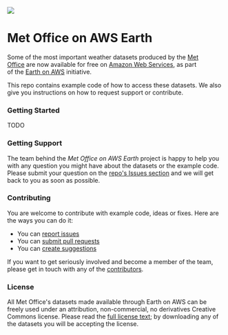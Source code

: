 ![](http://www.metoffice.gov.uk/lib/template/logos/MO_Master_B.jpg)

# Met Office on AWS Earth

Some of the most important weather datasets produced by the [Met Office](https://www.metoffice.gov.uk/about-us) are now available for free on [Amazon Web Services](https://aws.amazon.com), as part of the [Earth on AWS](https://aws.amazon.com/earth/) initiative.

This repo contains example code of how to access these datasets. We also give you instructions on how to request support or contribute.

### Getting Started

TODO

### Getting Support

The team behind the _Met Office on AWS Earth_ project is happy to help you with any question you might have about the datasets or the example code. Please submit your question on the [repo's Issues section](https://github.com/MetOffice/aws-earth-examples/issues) and we will get back to you as soon as possible.

### Contributing

You are welcome to contribute with example code, ideas or fixes. Here are the ways you can do it:

* You can [report issues](https://github.com/MetOffice/aws-earth-examples/issues)
* You can [submit pull requests](https://github.com/MetOffice/aws-earth-examples/pulls)
* You can [create suggestions](https://github.com/MetOffice/aws-earth-examples/issues)

If you want to get seriously involved and become a member of the team, please get in touch with any of the [contributors](https://github.com/MetOffice/aws-earth-examples/graphs/contributors).


### License

All Met Office's datasets made available through Earth on AWS can be freely used under an attribution, non-commercial, no derivatives Creative Commons license. Please read the [full license text](https://creativecommons.org/licenses/by-nc-nd/4.0/legalcode); by downloading any of the datasets you will be accepting the license.
